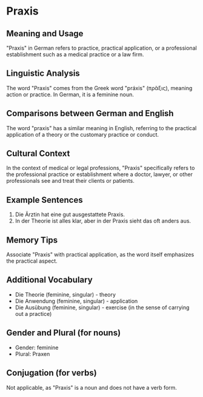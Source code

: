 # Praxis
## Meaning and Usage
"Praxis" in German refers to practice, practical application, or a professional establishment such as a medical practice or a law firm.

## Linguistic Analysis
The word "Praxis" comes from the Greek word "práxis" (πρᾶξις), meaning action or practice. In German, it is a feminine noun.

## Comparisons between German and English
The word "praxis" has a similar meaning in English, referring to the practical application of a theory or the customary practice or conduct.

## Cultural Context
In the context of medical or legal professions, "Praxis" specifically refers to the professional practice or establishment where a doctor, lawyer, or other professionals see and treat their clients or patients.

## Example Sentences
1. Die Ärztin hat eine gut ausgestattete Praxis.
2. In der Theorie ist alles klar, aber in der Praxis sieht das oft anders aus.

## Memory Tips
Associate "Praxis" with practical application, as the word itself emphasizes the practical aspect.

## Additional Vocabulary
- Die Theorie (feminine, singular) - theory
- Die Anwendung (feminine, singular) - application
- Die Ausübung (feminine, singular) - exercise (in the sense of carrying out a practice)

## Gender and Plural (for nouns)
- Gender: feminine
- Plural: Praxen

## Conjugation (for verbs)
Not applicable, as "Praxis" is a noun and does not have a verb form.
